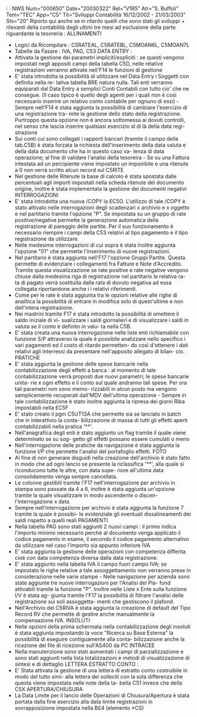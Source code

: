  :  : NWS Num="000650" Date="20030322" Rel="V1R5" Atr="S. Buffoli" Tem="TEC" App="C5" Tit="Sviluppi Contabilità 16/12/2002 - 21/03/2003" Sts="20"
Riporto qui anche se in ritardo quelli che sono stati gli sviluppi + rilevanti della contabilità degli ultimi tre mesi ad esclusione della parte riguardante la tesoreria : 
ALLINAMENTI
- Logici da Ricompilare :  C5RATEAL, C5RATEBL, C5MOAN6L, C5MOAN7L
- Tabelle da Fasare :  IVA, PAG, C53
DATA ENTRY : 
- Attivata la gestione dei parametri impliciti/espliciti :  se questi vengono impostati negli appositi
  campi della tabella C5D, nelle relative registrazioni verranno attivate nell'F14 le funzioni di   gestione
- E' stata introdotta la possibilità di utilizzare nel Data Entry i Soggetti con definita nella re-
  lativa tabella BRE natura nulla. Tali enti verranno equiparati dal Data Entry a semplici Conti   Contabili con tutto cio' che ne consegue. (Il caso tipico è quello degli agenti per i quali non   è così necessario inserire un relativo conto contabile per ognuno di essi) - Sempre nell'F14 è stata aggiunta la possibilità di cambiare l'esercizio di una registrazione tra-
  mite la gestione dello stato della registrazione. Purtroppo questa opzione non è ancora sottomessa
  ai dovuti controlli, nel senso che lascia inserire qualsiasi esercizio al di là della data regi-
  strazione
- Sui conti cui sono collegati i rapporti bancari (tramite il campo della tab.C5B) è stata forzata
  la richiesta dell'inserimento della data valuta e della data documento che ha in questo caso va-
  lenza di data operazione; al fine di validare l'analisi della tesoreira - Se su una Fattura intestata ad un percipiente viene impostato un imponibile e una ritenute a 0
  non verrà scritto alcun record sul C5RITE
- Nel gestione delle Ritenute la base di calcolo è stata spostata dalle percentuali agli importi
  impostati nella scheda ritenute del documento origine, inoltre è stata implementata la gestione   dei documenti negativi
INTERROGAZIONI
- E' stata introdotta una nuova /COPY la £C5O. L'utilizzo di tale /COPY è stato attivato nelle
  interrogazioni degli scadenzari x archivio e x oggetto e nel partitario tramite l'opzione "P".
  Se impostata su un gruppo di rate positive/negative permette la generazione automatica della   registrazione di pareggio delle partite. Per il suo funzionamento è necessario riempire i campi   della C53 relativi al tipo pagamento e il tipo registrazione da utilizzare.
- Nelle medesime interrogazioni di cui sopra è stata inoltre aggiunta l'opzione "01" che permette
  l'inserimento di nuove registrazioni.
- Nel partitario è stata aggiunta nell'F17 l'opzione Gruppi Partite. Questa permette di evidenziare
  i collegamenti fra Fatture e Note d'Accredito. Tramite questa visualizzazione se rate positive   e rate negative vengono chiuse dalla medesima riga di registrazione nel partitario la relativa ra-
  ta di pagato verrà sostituita dalla rata di dovuto negativa ad essa collegata riportandone anche i
  i relativi riferimenti.
- Come per le rate è stata aggiunta tra le opzioni relative alle righe di analitica la possibilità
  di entrare in modifica solo di quest'ultime e non dell'intera registrazione.
- Nei mastrini tramite F17 è stata introdotto la possibilità di omettere il saldo iniziale di vi-
  sualizzare i saldi giornalieri e di visualizzare i saldi in valuta se il conto è definito in valu-
  ta nella C5B.
- E' stata creata una nuova interrogazione nelle liste enti richiamabile con funzione S/P attraverso
  la quale è possibile analizzare nello specifico i vari pagamenti ed il costo di ritardo permetten-
  do così d'ottenere i dati relativi agli interressi da presentare nell'apposito allegato di bilan-
  cio.
PRATICHE
- E' stata aggiunta la gestione delle spese bancarie nella contabilizzazione degli effetti a banca : 
  al momento di tale contabilizzazione verrà proposti due nuovi parametri; le spese bancarie unita-
  rie x ogni effetto e il conto sul quale andranno tali spese. Per ora tali parametri non sono memo-
  rizzabili in alcun posto ma vengono semplicemente recuperati dall'MDV dell'ultima operazione - Sempre in tale contabilizzazione è stato inoltre aggiunta la ripresa dei giorni Riba impostabili
  nella £C5F
- E' stato creato il pgm C5UT13A che permette sia se lanciato in batch che in interattivio la conta-
  bilizzazione di massa di tutti gli effetti aperti contabilizzabili nella pratica '**'.
- Nell'anagrafica degli enti è stato aggiunto un flag tramite il quale viene determinato se su sog-
  getto gli effetti possano essere cumulati o meno
- Nell'interrogazione delle pratiche da navigazione è stata aggiunta la funzione I/P che permette
  l'analisi del portafoglio effetti.
FOTO
- Al fine di non generare disguidi nella creazione dell'archivio è stato fatto in modo che ad ogni
  lancio se presente la riclassifica '**', alla quale si riconducono tutte le altre, con data supe-
  riore all'ultima data consolidamento venga sempre cancellata.
- Le colonne gestibili tramite l'F17 nell'interrogazione per archivio in stampa sono passate da 4 a
  6, inoltre è stata aggiunta un'opzione tramite la quale visualizzare in modo ascendente o discen-
  l'interrogazione x data.
- Sempre nell'interrogazione per archivio è stata aggiunta la funzione 7 tramite la quale è possibi-
  le evidenziale gli eventuali dissalineamenti dei saldi rispetto a quelli reali PAGAMENTI
- Nella tabella PAG sono stati aggiunti 2 nuovi campi :  il primo indica l'importo minimo necessario
  perchè al documento venga applicato il codice pagamento in esame, il secondo il codice pagamento
  alternativo da utilizzare nel caso l'importo sia appunto inferiore
IVA
- E' stata aggiunta la gestione delle operazioni con competenza differita cioè con data competenza
  diversa dalla data registrazione.
- E' stata aggiunto nella tabella IVA il campo fuori campo IVA; se impostato le righe relative a
  tale assoggettamento non verranno prese in considerazione nelle varie stampe - Nelle navigazione per azienda sono state aggiunte tre nuove interrogazioni per l'Analisi del Pla-
  fond attivabili tramite la funzione "P". Inoltre nelle Liste x Ente sulla funzione I/V è stata ag-
  giunta tramite l'F17 la possibilità di filtrare l'analisi delle registrazione sui soli assoggetta-
  menti che gestiscono il plafond.
- Nell'Archivio del C5RIVA è stata aggiunta la creazione di default del Tipo Record RV che permette
  di gestire anche manualmente la compensazione IVA.
INSOLUTI
- Nelle opzioni della prima schermata nella contabilizzazione degli insoluti è stata aggiunta
  impostando la voce "Ricerca su Base Esterna" la possibilità di eseguire contiguamente alla conta-
  bilizzazione anche la ricezione del file di ricezione sull'AS400 da PC INTRACEE
- Nella manutenzione sono stati aumentati i campi di parzializzazione e sono stati aggiunti nella
  lista totalizzazioni e metodi di visualizzazione di sintesi e di dettaglio LETTERA ESTRATTO CONTO : 
- E' Stata attivata la gestione di una lettera di estratto conto costruibile in modo del tutto simi-
  alla lettera dei solleciti con la sola differenza che questa viene impostata nelle note della ta-
  bella C51 invece che della C5X
APERTURA/CHIUSURA
- La Data Limite per il lancio delle Operazioni di Chiusura/Apertura è stata portata dalla fine
  esercizio alla data limite registrazioni in sovrapposizione impostata nella B£4 (elemento *CS) 